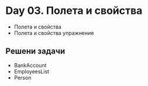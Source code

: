 ﻿# Day 03. Полета и свойства
- Полета и свойства
- Полета и свойства упражнения

## Решени задачи
- BankAccount
- EmployeesList
- Person
